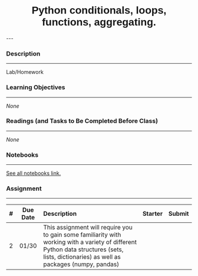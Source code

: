 <h1  style="font-family:  Verdana,  Geneva,  sans-serif;  text-align:center">Python  conditionals,  loops,  functions,  aggregating.  </h1> 
--- 
 
###  Description 
--- 
 
Lab/Homework 
 
###  Learning  Objectives 
---   
 
*None* 
 
###  Readings  (and  Tasks  to  Be  Completed  Before  Class) 
--- 
 
*None* 
 
###  Notebooks 
--- 
[See  all  notebooks  link.](https://rpi.analyticsdojo.com/notebooks/index.html) 
 
 
###  Assignment 
--- 
 
|  #  |  Due  Date  |  Description  |  Starter  |  Submit  | 
|  :---:  |  :---:  |  :-----  |  :---  |  :---  | 
|  2  |  01/30  |  This  assignment  will  require  you  to  gain  some  familiarity  with  working  with  a  variety  of  different  Python  data  structures  (sets,  lists,  dictionaries)  as  well  as  packages  (numpy,  pandas)  |    |
